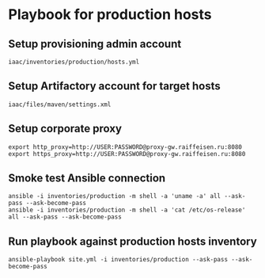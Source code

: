 Playbook for production hosts
=============================

Setup provisioning admin account
--------------------------------
`iaac/inventories/production/hosts.yml` 

Setup Artifactory account for target hosts
------------------------------------------
`iaac/files/maven/settings.xml` 

Setup corporate proxy
---------------------
```cygwin shell
export http_proxy=http://USER:PASSWORD@proxy-gw.raiffeisen.ru:8080
export https_proxy=http://USER:PASSWORD@proxy-gw.raiffeisen.ru:8080
```

Smoke test Ansible connection
-----------------------------
```cygwin shell
ansible -i inventories/production -m shell -a 'uname -a' all --ask-pass --ask-become-pass
ansible -i inventories/production -m shell -a 'cat /etc/os-release' all --ask-pass --ask-become-pass 
```

Run playbook against production hosts inventory
-----------------------------------------------
```cygwin shell
ansible-playbook site.yml -i inventories/production --ask-pass --ask-become-pass
```
